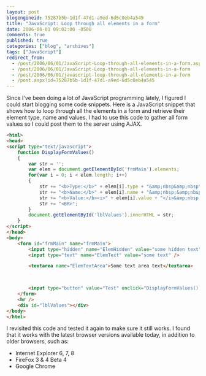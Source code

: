 ```yaml
---
layout: post
blogengineid: 75287b5b-1d1f-47d1-a9ed-6d5c0eb4a545
title: "JavaScript: Loop through all elements in a form"
date: 2006-06-01 09:02:00 -0500
comments: true
published: true
categories: ["blog", "archives"]
tags: ["JavaScript"]
redirect_from: 
  - /post/2006/06/01/JavaScript-Loop-through-all-elements-in-a-form.aspx
  - /post/2006/06/01/JavaScript-Loop-through-all-elements-in-a-form
  - /post/2006/06/01/javascript-loop-through-all-elements-in-a-form
  - /post.aspx?id=75287b5b-1d1f-47d1-a9ed-6d5c0eb4a545
---
```


Since I've been doing a lot of JavaScript programming lately, I figured I could start blogging some code snippets. Here is a JavaScript snippet that shows how to loop through all the elements in a form and retrieve their element type, name and values. I had to use this code to gather all form values so I could post them to the server using AJAX.

```html
<html>
<head>
<script type="text/javascript">
    function DisplayFormValues()
    {
        var str = '';
        var elem = document.getElementById('frmMain').elements;
        for(var i = 0; i < elem.length; i++)
        {
            str += "<b>Type:</b>" + elem[i].type + "&amp;nbsp&amp;nbsp";
            str += "<b>Name:</b>" + elem[i].name + "&amp;nbsp;&amp;nbsp;";
            str += "<b>Value:</b><i>" + elem[i].value + "</i>&amp;nbsp;&amp;nbsp;";
            str += "<BR>";
        } 
        document.getElementById('lblValues').innerHTML = str;
    }
</script>
</head>
<body>
    <form id="frmMain" name="frmMain">
        <input type="hidden" name="ElemHidden" value="some hidden text" />
        <input type="text" name="ElemText" value="some text" />

        <textarea name="ElemTextArea">Some text area text</textarea>

        

        <input type="button" value="Test" onclick="DisplayFormValues();" /> 
    </form>
    <hr />
    <div id="lblValues"></div>
</body>
</html>
```

I revisited this code and tested it again to make sure it still works. I found that it works with the latest browser versions available today, in addition to older browsers, such as:

- Internet Explorer 6, 7, 8
- FireFox 3 &amp; 4 Beta 4
- Google Chrome
